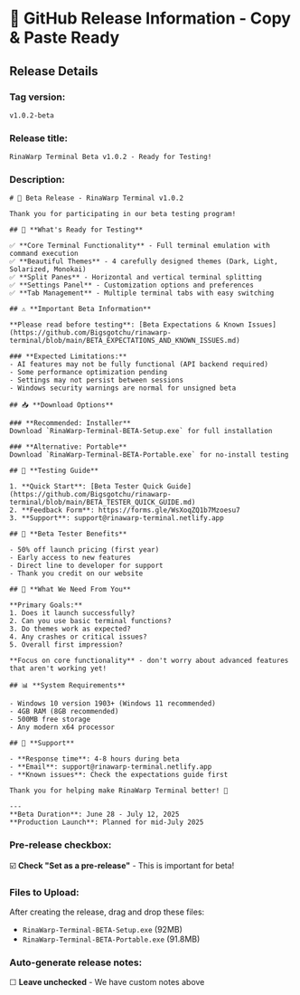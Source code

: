 # 🚀 GitHub Release Information - Copy & Paste Ready

## **Release Details**

### **Tag version:**
```
v1.0.2-beta
```

### **Release title:**
```
RinaWarp Terminal Beta v1.0.2 - Ready for Testing!
```

### **Description:**
```
# 🧪 Beta Release - RinaWarp Terminal v1.0.2

Thank you for participating in our beta testing program! 

## 🎯 **What's Ready for Testing**

✅ **Core Terminal Functionality** - Full terminal emulation with command execution  
✅ **Beautiful Themes** - 4 carefully designed themes (Dark, Light, Solarized, Monokai)  
✅ **Split Panes** - Horizontal and vertical terminal splitting  
✅ **Settings Panel** - Customization options and preferences  
✅ **Tab Management** - Multiple terminal tabs with easy switching  

## ⚠️ **Important Beta Information**

**Please read before testing**: [Beta Expectations & Known Issues](https://github.com/Bigsgotchu/rinawarp-terminal/blob/main/BETA_EXPECTATIONS_AND_KNOWN_ISSUES.md)

### **Expected Limitations:**
- AI features may not be fully functional (API backend required)
- Some performance optimization pending
- Settings may not persist between sessions
- Windows security warnings are normal for unsigned beta

## 📥 **Download Options**

### **Recommended: Installer**
Download `RinaWarp-Terminal-BETA-Setup.exe` for full installation

### **Alternative: Portable**  
Download `RinaWarp-Terminal-BETA-Portable.exe` for no-install testing

## 🧪 **Testing Guide**

1. **Quick Start**: [Beta Tester Quick Guide](https://github.com/Bigsgotchu/rinawarp-terminal/blob/main/BETA_TESTER_QUICK_GUIDE.md)
2. **Feedback Form**: https://forms.gle/WsXoqZQ1b7Mzoesu7
3. **Support**: support@rinawarp-terminal.netlify.app

## 🎁 **Beta Tester Benefits**

- 50% off launch pricing (first year)
- Early access to new features  
- Direct line to developer for support
- Thank you credit on our website

## 🎯 **What We Need From You**

**Primary Goals:**
1. Does it launch successfully?
2. Can you use basic terminal functions?
3. Do themes work as expected?
4. Any crashes or critical issues?
5. Overall first impression?

**Focus on core functionality** - don't worry about advanced features that aren't working yet!

## 📊 **System Requirements**

- Windows 10 version 1903+ (Windows 11 recommended)
- 4GB RAM (8GB recommended)  
- 500MB free storage
- Any modern x64 processor

## 🤝 **Support**

- **Response time**: 4-8 hours during beta
- **Email**: support@rinawarp-terminal.netlify.app
- **Known issues**: Check the expectations guide first

Thank you for helping make RinaWarp Terminal better! 🚀

---
**Beta Duration**: June 28 - July 12, 2025  
**Production Launch**: Planned for mid-July 2025
```

### **Pre-release checkbox:**
☑️ **Check "Set as a pre-release"** - This is important for beta!

### **Files to Upload:**
After creating the release, drag and drop these files:
- `RinaWarp-Terminal-BETA-Setup.exe` (92MB)
- `RinaWarp-Terminal-BETA-Portable.exe` (91.8MB)

### **Auto-generate release notes:**
☐ **Leave unchecked** - We have custom notes above
